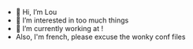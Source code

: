 - 👋 Hi, I’m Lou
- 👀 I’m interested in too much things
- 🌱 I’m currently working at <redacted> !
- Also, I'm french, please excuse the wonky conf files

<!---
TheLittleCake/TheLittleCake is a ✨ special ✨ repository because its `README.md` (this file) appears on your GitHub profile.
You can click the Preview link to take a look at your changes.
--->
